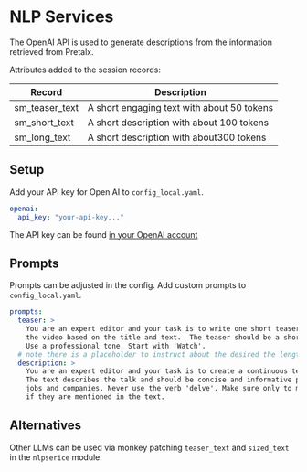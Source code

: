 # NLP Services

The OpenAI API is used to generate descriptions from the information retrieved from Pretalx.

Attributes added to the session records:

| Record         | Description                                |
|----------------|--------------------------------------------|
| sm_teaser_text | A short engaging text with about 50 tokens |
| sm_short_text  | A short description with about 100 tokens  |
| sm_long_text   | A short description with about300 tokens   |

## Setup

Add your API key for Open AI to `config_local.yaml`.

```yaml
openai:
  api_key: "your-api-key..."
```

The API key can be found [in your OpenAI account](https://platform.openai.com/api-keys)

## Prompts

Prompts can be adjusted in the config. Add custom prompts to `config_local.yaml`.

```yaml
prompts:
  teaser: >
    You are an expert editor and your task is to write one short teaser sentence to encourage people to watch
    the video based on the title and text.  The teaser should be a short sentence that is catchy and engaging.
    Use a professional tone. Start with 'Watch'.
  # note there is a placeholder to instruct about the desired the length: {max_tokens}
  description: >
    You are an expert editor and your task is to create a continuous text with about {max_tokens} tokens.
    The text describes the talk and should be concise and informative please. Mention the speaker names,
    jobs and companies. Never use the verb 'delve'. Make sure only to mention jobs and companies
    if they are mentioned in the text. 
```


## Alternatives

Other LLMs can be used via monkey patching `teaser_text` and `sized_text` in the `nlpserice` module.
